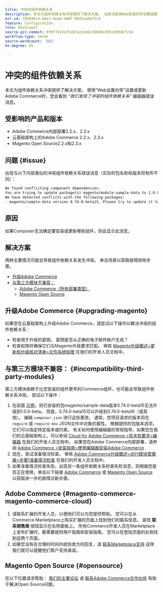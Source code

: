```yaml
---
title: 冲突的组件依赖关系
description: 本文为组件依赖关系冲突提供了解决方案。 当尝试使用Web安装向导设置或更新Adobe Commerce时，您会看到*“我们发现了冲突的组件依赖项”*编辑器错误消息。
exl-id: 782049c4-b6e1-4ead-a00f-80d2aa8475c9
feature: Configuration
role: Developer
source-git-commit: 8f0f7412e75e07a22e66236b88c095c698dbf23e
workflow-type: tm+mt
source-wordcount: '561'
ht-degree: 0%

---
```


# 冲突的组件依赖关系

本文为组件依赖关系冲突提供了解决方案。 使用“Web设置向导”设置或更新Adobe Commerce时，您会看到 *“我们发现了冲突的组件依赖关系”* 编辑器错误消息。

## 受影响的产品和版本

* Adobe Commerce内部部署2.2.x、2.3.x
* 云基础架构上的Adobe Commerce 2.2.x、2.3.x
* Magento Open Source2.2.x和2.3.x


## 问题 {#issue}

出现与以下内容类似的冲突组件依赖关系错误消息（实际的包名称和版本将有所不同）：

```bash
We found conflicting component dependencies.
You are trying to update package(s) magento/module-sample-data to 1.0.0-beta
We have detected conflicts with the following packages:
- magento/sample-data version 0.74.0-beta15. Please try to update it to one of the following package versions: 0.74.0-beta16, 0.74.0-beta14, 0.74.0-beta13, 0.74.0-beta12, 0.74.0-beta11, 0.74.0-beta10, 0.74.0-beta9, 0.74.0-beta8, 0.74.0-beta7
```

## 原因

如果Composer无法确定要安装或更新哪些组件，则会显示此消息。

## 解决方案

两种主要情况可能会导致组件依赖关系发生冲突。 单击场景以获取故障排除步骤。

* [升级Adobe Commerce](#upgrading-magento)
* [与第三方模块不兼容：](#incompatibility-third-party-modules)
   * [Adobe Commerce（所有部署类型）](#magento-commerce-magento-commerce-cloud)
   * [Magento Open Source](#opensource)

## 升级Adobe Commerce {#upgrading-magento}

如果您在云基础架构上升级Adobe Commerce，请尝试以下操作以解决冲突的组件依赖关系：

* 检查用于升级的密钥。 密钥是否从正确的电子邮件帐户生成？
* 检查权限并确保它们与Magento升级要求匹配。 审核 [Magento升级概述>更新和升级核对清单>文件系统权限](https://devdocs.magento.com/guides/v2.3/comp-mgr/prereq/prereq_compman-checklist.html#perms) 在我们的开发人员文档中。

## 与第三方模块不兼容： {#incompatibility-third-party-modules}

第三方模块依赖于比您安装的组件更早的Commerce组件，也可能会导致组件依赖关系冲突。 尝试以下操作：

1. 在前面 [示例](#issue)，则已安装的包magento/sample-data版本0.74.0-beta15无法升级到1.0.0-beta。 但是，0.74.0-beta15可以升级到0.74.0-beta16（或其他）。 编辑 `composer.json` 进行这些更改。 通常，您项目请求的版本将在 `require` 或 `require-dev` JSON文件中对象的属性。 根据提供的包版本选项，它们可以指定特定版本或约束。 有关如何使用编辑器的常规指导，如果您在我们的云基础架构上，可以参阅 [Cloud for Adobe Commerce >技术和要求>编辑器](https://devdocs.magento.com/cloud/reference/cloud-composer.html#files) 在我们的开发人员文档中。 如果您在Adobe Commerce内部部署，请参阅 [Adobe Commerce >安装指南>使用编辑器安装Adobe Commerce](https://devdocs.magento.com/guides/v2.4/install-gde/composer.html) .
1. 现在，尝试准备情况检查。 审核 [Adobe Commerce升级概述>运行模块管理器>步骤1准备情况检查](https://devdocs.magento.com/guides/v2.3/comp-mgr/module-man/compman-readiness.html) 在我们的开发人员文档中。
1. 如果准备情况检查失败，出现另一条组件依赖关系检查失败消息，则根据您是否正在使用，单击以下链接 [Adobe Commerce](#magento-commerce-magento-commerce-cloud) 或 [Magento Open Source](#opensource) 以获取进一步的故障诊断步骤。

## Adobe Commerce {#magento-commerce-magento-commerce-cloud}

1. 请联系扩展的开发人员，以便他们可以为您提供帮助。 您可以在从Commerce Marketplace上购买扩展的页面上找到他们的联系信息。 查找 **联系销售商** 按钮显示在右侧面板上。 所有Commerce开发人员在Marketplace上发布扩展时，都需要提供用户指南和安装指南。 您可以在登陆页面的右侧找到这两个页面。
1. 如果您没有在合理的时间内收到卖方的回复，请 [联系Marketplace支持](mailto:commercemarketplacesupport@adobe.com) 这样我们就可以提醒他们客户支持承诺。

## Magento Open Source {#opensource}

在以下位置请求帮助： [我们的主要论坛](https://community.magento.com/) 或 [联系Adobe Commerce合作伙伴](https://magento.com/find-a-partner) 有助于解决Open Source问题。
